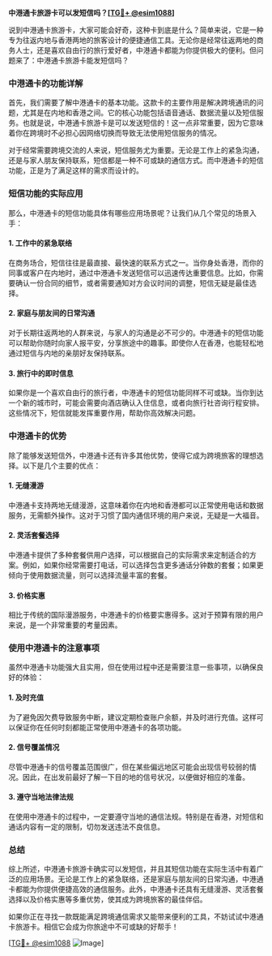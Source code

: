 **中港通卡旅游卡可以发短信吗？[[TG💪+ @esim1088](https://t.me/s/esim1088)]**

说到中港通卡旅游卡，大家可能会好奇，这种卡到底是什么？简单来说，它是一种专为往返内地与香港两地的旅客设计的便捷通信工具。无论你是经常往返两地的商务人士，还是喜欢自由行的旅行爱好者，中港通卡都能为你提供极大的便利。但问题来了：中港通卡旅游卡能发短信吗？

### 中港通卡的功能详解

首先，我们需要了解中港通卡的基本功能。这款卡的主要作用是解决跨境通讯的问题，尤其是在内地和香港之间。它的核心功能包括语音通话、数据流量以及短信服务。也就是说，中港通卡旅游卡是可以发送短信的！这一点非常重要，因为它意味着你在跨境时不必担心因网络切换而导致无法使用短信服务的情况。

对于经常需要跨境交流的人来说，短信服务尤为重要。无论是工作上的紧急沟通，还是与家人朋友保持联系，短信都是一种不可或缺的通信方式。而中港通卡的短信功能，正是为了满足这样的需求而设计的。

### 短信功能的实际应用

那么，中港通卡的短信功能具体有哪些应用场景呢？让我们从几个常见的场景入手：

#### 1. **工作中的紧急联络**
在商务场合，短信往往是最直接、最快速的联系方式之一。当你身处香港，而你的同事或客户在内地时，通过中港通卡发送短信可以迅速传达重要信息。比如，你需要确认一份合同的细节，或者需要通知对方会议时间的调整，短信无疑是最佳选择。

#### 2. **家庭与朋友间的日常沟通**
对于长期往返两地的人群来说，与家人的沟通是必不可少的。中港通卡的短信功能可以帮助你随时向家人报平安，分享旅途中的趣事。即使你人在香港，也能轻松地通过短信与内地的亲朋好友保持联系。

#### 3. **旅行中的即时信息**
如果你是一个喜欢自由行的旅行者，中港通卡的短信功能同样不可或缺。当你到达一个新的城市时，可能会需要向酒店确认入住信息，或者向旅行社咨询行程安排。这些情况下，短信就能发挥重要作用，帮助你高效解决问题。

### 中港通卡的优势

除了能够发送短信外，中港通卡还有许多其他优势，使得它成为跨境旅客的理想选择。以下是几个主要的优点：

#### 1. **无缝漫游**
中港通卡支持两地无缝漫游，这意味着你在内地和香港都可以正常使用电话和数据服务，无需额外操作。这对于习惯了国内通信环境的用户来说，无疑是一大福音。

#### 2. **灵活套餐选择**
中港通卡提供了多种套餐供用户选择，可以根据自己的实际需求来定制适合的方案。例如，如果你经常需要打电话，可以选择包含更多通话分钟数的套餐；如果更倾向于使用数据流量，则可以选择流量丰富的套餐。

#### 3. **价格实惠**
相比于传统的国际漫游服务，中港通卡的价格要实惠得多。这对于预算有限的用户来说，是一个非常重要的考量因素。

### 使用中港通卡的注意事项

虽然中港通卡功能强大且实用，但在使用过程中还是需要注意一些事项，以确保良好的体验：

#### 1. **及时充值**
为了避免因欠费导致服务中断，建议定期检查账户余额，并及时进行充值。这样可以保证你在任何时刻都能正常使用中港通卡的各项功能。

#### 2. **信号覆盖情况**
尽管中港通卡的信号覆盖范围很广，但在某些偏远地区可能会出现信号较弱的情况。因此，在出发前最好了解一下目的地的信号状况，以便做好相应的准备。

#### 3. **遵守当地法律法规**
在使用中港通卡的过程中，一定要遵守当地的通信法规。特别是在香港，对短信和通话内容有一定的限制，切勿发送违法不良信息。

### 总结

综上所述，中港通卡旅游卡确实可以发短信，并且其短信功能在实际生活中有着广泛的应用场景。无论是工作上的紧急联络，还是家庭与朋友间的日常沟通，中港通卡都能为你提供便捷高效的通信服务。此外，中港通卡还具有无缝漫游、灵活套餐选择以及价格实惠等多重优势，使其成为跨境旅客的最佳伴侣。

如果你正在寻找一款既能满足跨境通信需求又能带来便利的工具，不妨试试中港通卡旅游卡。相信它会成为你旅途中不可或缺的好帮手！

[[TG💪+ @esim1088](https://t.me/s/esim1088) ![Image](https://i.postimg.cc/4NQfJmqS/Snipaste-2025-05-13-00-14-12.png)]